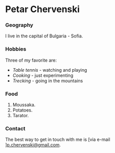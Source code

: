 # Petar Chervenski

### Geography

I live in the capital of Bulgaria - Sofia.

### Hobbies

Three of my favorite are:

- *Table tennis* - watching and playing
- *Cooking* - just experimenting
- *Trecking* - going in the mountains

### Food

1. Moussaka.
2. Potatoes.
3. Tarator.

### Contact

The best way to get in touch with me is [via e-mail ]p.chervenski@gmail.com.
